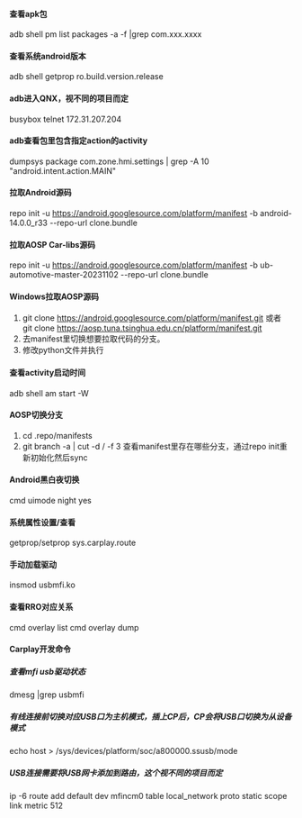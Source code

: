 #### 查看apk包
adb shell pm list packages -a -f |grep com.xxx.xxxx

#### 查看系统android版本
adb shell getprop ro.build.version.release

#### adb进入QNX，视不同的项目而定
busybox telnet 172.31.207.204

#### adb查看包里包含指定action的activity
dumpsys package com.zone.hmi.settings | grep -A 10 "android.intent.action.MAIN"

#### 拉取Android源码
repo init -u https://android.googlesource.com/platform/manifest -b android-14.0.0_r33 --repo-url clone.bundle

#### 拉取AOSP Car-libs源码
repo init -u https://android.googlesource.com/platform/manifest -b ub-automotive-master-20231102 --repo-url clone.bundle

#### Windows拉取AOSP源码
1. git clone https://android.googlesource.com/platform/manifest.git 或者 git clone https://aosp.tuna.tsinghua.edu.cn/platform/manifest.git
2. 去manifest里切换想要拉取代码的分支。
3. 修改python文件并执行

#### 查看activity启动时间
adb shell am start -W <Activity>

#### AOSP切换分支
1. cd .repo/manifests
2. git branch -a | cut -d / -f 3
查看manifest里存在哪些分支，通过repo init重新初始化然后sync

#### Android黑白夜切换
cmd uimode night yes

#### 系统属性设置/查看
getprop/setprop sys.carplay.route

#### 手动加载驱动
insmod usbmfi.ko

#### 查看RRO对应关系
cmd overlay list
cmd overlay dump <package>


#### Carplay开发命令

##### 查看mfi usb驱动状态
dmesg |grep usbmfi

##### 有线连接前切换对应USB口为主机模式，插上CP后，CP会将USB口切换为从设备模式
echo host > /sys/devices/platform/soc/a800000.ssusb/mode

##### USB连接需要将USB网卡添加到路由，这个视不同的项目而定
ip -6 route add default dev mfincm0 table local_network proto static scope link metric 512

